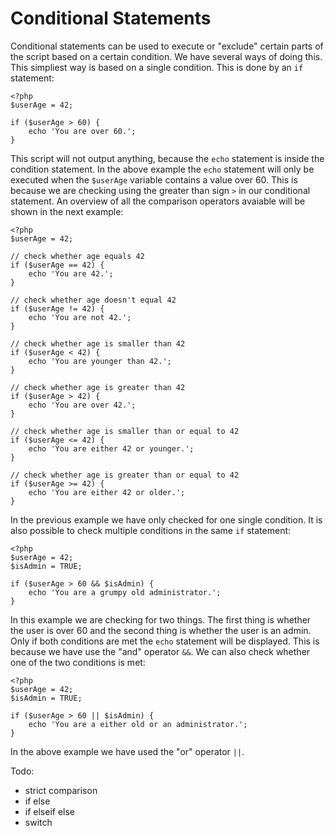 Conditional Statements
======================

Conditional statements can be used to execute or "exclude" certain parts of the script based on a certain condition. We have several ways of doing this. This simpliest way is based on a single condition. This is done by an `if` statement:

    <?php
    $userAge = 42;

    if ($userAge > 60) {
        echo 'You are over 60.';
    }

This script will not output anything, because the `echo` statement is inside the condition statement. In the above example the `echo` statement will only be executed when the `$userAge` variable contains a value over 60. This is because we are checking using the greater than sign `>` in our conditional statement. An overview of all the comparison operators avaiable will be shown in the next example:

    <?php
    $userAge = 42;

    // check whether age equals 42
    if ($userAge == 42) {
        echo 'You are 42.';
    }

    // check whether age doesn't equal 42
    if ($userAge != 42) {
        echo 'You are not 42.';
    }

    // check whether age is smaller than 42
    if ($userAge < 42) {
        echo 'You are younger than 42.';
    }

    // check whether age is greater than 42
    if ($userAge > 42) {
        echo 'You are over 42.';
    }

    // check whether age is smaller than or equal to 42
    if ($userAge <= 42) {
        echo 'You are either 42 or younger.';
    }

    // check whether age is greater than or equal to 42
    if ($userAge >= 42) {
        echo 'You are either 42 or older.';
    }

In the previous example we have only checked for one single condition. It is also possible to check multiple conditions in the same `if` statement:

    <?php
    $userAge = 42;
    $isAdmin = TRUE;

    if ($userAge > 60 && $isAdmin) {
        echo 'You are a grumpy old administrator.';
    }

In this example we are checking for two things. The first thing is whether the user is over 60 and the second thing is whether the user is an admin. Only if both conditions are met the `echo` statement will be displayed. This is because we have use the "and" operator `&&`. We can also check whether one of the two conditions is met:

    <?php
    $userAge = 42;
    $isAdmin = TRUE;

    if ($userAge > 60 || $isAdmin) {
        echo 'You are a either old or an administrator.';
    }

In the above example we have used the "or" operator `||`.

Todo:

- strict comparison
- if else
- if elseif else
- switch